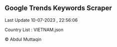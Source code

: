 

## Google Trends Keywords Scraper 
 
Last Update 10-07-2023 , 22:56:06

Country List :
VIETNAM.json



© Abdul Muttaqin 
